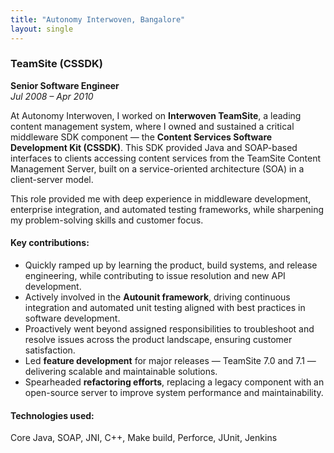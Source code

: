 ```yaml
---
title: "Autonomy Interwoven, Bangalore"
layout: single
---
```


### TeamSite (CSSDK)  
**Senior Software Engineer**  
*Jul 2008 – Apr 2010*

At Autonomy Interwoven, I worked on **Interwoven TeamSite**, a leading content management system, where I owned and sustained a critical middleware SDK component — the **Content Services Software Development Kit (CSSDK)**. This SDK provided Java and SOAP-based interfaces to clients accessing content services from the TeamSite Content Management Server, built on a service-oriented architecture (SOA) in a client-server model.

This role provided me with deep experience in middleware development, enterprise integration, and automated testing frameworks, while sharpening my problem-solving skills and customer focus.

#### Key contributions:
- Quickly ramped up by learning the product, build systems, and release engineering, while contributing to issue resolution and new API development.
- Actively involved in the **Autounit framework**, driving continuous integration and automated unit testing aligned with best practices in software development.
- Proactively went beyond assigned responsibilities to troubleshoot and resolve issues across the product landscape, ensuring customer satisfaction.
- Led **feature development** for major releases — TeamSite 7.0 and 7.1 — delivering scalable and maintainable solutions.
- Spearheaded **refactoring efforts**, replacing a legacy component with an open-source server to improve system performance and maintainability.

#### Technologies used:
Core Java, SOAP, JNI, C++, Make build, Perforce, JUnit, Jenkins
